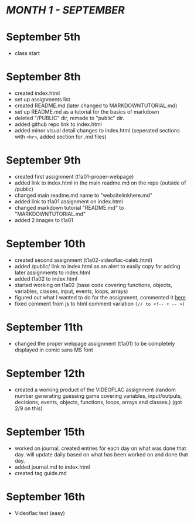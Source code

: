 # ***MONTH 1 - SEPTEMBER***

# September 5th
- class start 

# September 8th
 - created index.html
 - set up assignments list
 - created README.md (later changed to MARKDOWNTUTORIAL.md)
 - set up README.md as a tutorial for the basics of markdown
 - deleted "/PUBLIC" dir, remade to "public" dir.
 - added github repo link to index.html
 - added minor visual detail changes to index.html (seperated sections with ``<hr>``, added section for .md files)
# September 9th
 - created first assignment (t1a01-proper-webpage)
 - added link to index.html in the main readme.md on the repo (outside of /public)
 - changed main readme.md name to "websitelinkhere.md"
 - added link to t1a01 assignment on index.html
 - changed markdown tutorial "README.md" to "MARKDOWNTUTORIAL.md"
 - added 2 images to t1a01
# September 10th
- created second assignment (t1a02-videoflac-caleb.html)
- added /public/ link to index.html as an alert to easily copy for adding later assignments to index.html
- added t1a02 to index.html
- started working on t1a02 (base code covering functions, objects, variables, classes, input, events, loops, arrays)
- figured out what I wanted to do for the assignment, commented it [here](https://github.com/Kymiira/game-dev-caleb-2025/commit/2b629d6b1a00b97656a55d65d526ac4657c80c63)
- fixed comment from js to html comment variation ``(// to <!-- + -- >)``
# September 11th
- changed the proper webpage assignment (t1a01) to be completely displayed in comic sans MS font
# September 12th
- created a working product of the VIDEOFLAC assignment (random number generating guessing game covering variables, input/outputs, decisions, events, objects, functions, loops, arrays and classes.) (got 2/9 on this)
# September 15th
- worked on journal, created entries for each day on what was done that day. will update daily based on what has been worked on and done that day.
- added journal.md to index.html
- created tag guide.md
# September 16th
- Videoflac test (easy)
